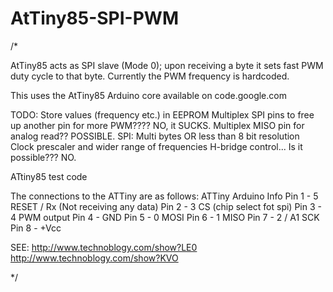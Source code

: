 # AtTiny85-SPI-PWM
/*
 
 AtTiny85 acts as SPI slave (Mode 0); upon receiving a byte it sets fast PWM duty cycle to that byte. Currently the PWM frequency is hardcoded.
 
 This uses the AtTiny85 Arduino core available on code.google.com
 
 TODO:
   Store values (frequency etc.) in EEPROM
   Multiplex SPI pins to free up another pin for more PWM???? NO, it SUCKS.
   Multiplex MISO pin for analog read?? POSSIBLE.
   SPI:
     Multi bytes OR less than 8 bit resolution
     Clock prescaler and wider range of frequencies
     H-bridge control... Is it possible??? NO.
 
 ATtiny85 test code
 
 The connections to the ATTiny are as follows:
 ATTiny    Arduino    Info
 Pin  1  - 5          RESET / Rx (Not receiving any data)
 Pin  2  - 3          CS (chip select fot spi)
 Pin  3  - 4          PWM output
 Pin  4  -            GND
 Pin  5  - 0          MOSI
 Pin  6  - 1          MISO
 Pin  7  - 2 / A1     SCK
 Pin  8  -   +Vcc
 
 SEE:
 http://www.technoblogy.com/show?LE0
 http://www.technoblogy.com/show?KVO

 */
